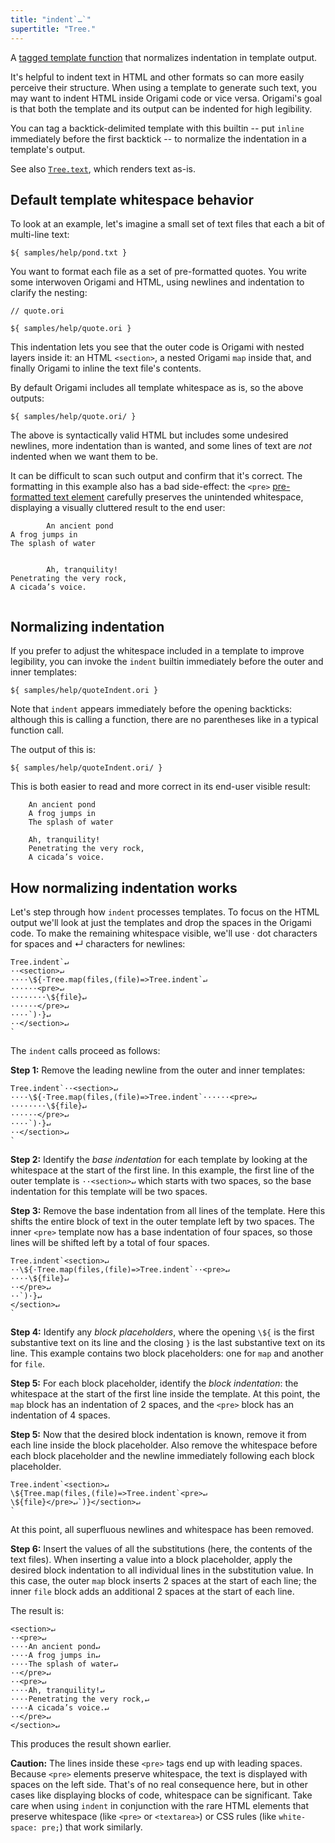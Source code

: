 ```yaml
---
title: "indent`…`"
supertitle: "Tree."
---
```


A [tagged template function](https://developer.mozilla.org/en-US/docs/Web/JavaScript/Reference/Template_literals#tagged_templates) that normalizes indentation in template output.

It's helpful to indent text in HTML and other formats so can more easily perceive their structure. When using a template to generate such text, you may want to indent HTML inside Origami code or vice versa. Origami's goal is that both the template and its output can be indented for high legibility.

You can tag a backtick-delimited template with this builtin -- put `inline` immediately before the first backtick -- to normalize the indentation in a template's output.

See also [`Tree.text`](text.html), which renders text as-is.

## Default template whitespace behavior

To look at an example, let's imagine a small set of text files that each a bit of multi-line text:

```
${ samples/help/pond.txt }
```

You want to format each file as a set of pre-formatted quotes. You write some interwoven Origami and HTML, using newlines and indentation to clarify the nesting:

```ori
// quote.ori

${ samples/help/quote.ori }
```

This indentation lets you see that the outer code is Origami with nested layers inside it: an HTML `<section>`, a nested Origami `map` inside that, and finally Origami to inline the text file's contents.

By default Origami includes all template whitespace as is, so the above outputs:

```${"html"}
${ samples/help/quote.ori/ }
```

The above is syntactically valid HTML but includes some undesired newlines, more indentation than is wanted, and some lines of text are _not_ indented when we want them to be.

It can be difficult to scan such output and confirm that it's correct. The formatting in this example also has a bad side-effect: the `<pre>` [pre-formatted text element](https://developer.mozilla.org/en-US/docs/Web/HTML/Element/pre) carefully preserves the unintended whitespace, displaying a visually cluttered result to the end user:

```
        An ancient pond
A frog jumps in
The splash of water


        Ah, tranquility!
Penetrating the very rock,
A cicada’s voice.


```

## Normalizing indentation

If you prefer to adjust the whitespace included in a template to improve legibility, you can invoke the `indent` builtin immediately before the outer and inner templates:

```ori
${ samples/help/quoteIndent.ori }
```

Note that `indent` appears immediately before the opening backticks: although this is calling a function, there are no parentheses like in a typical function call.

The output of this is:

```${"html"}
${ samples/help/quoteIndent.ori/ }
```

This is both easier to read and more correct in its end-user visible result:

```
    An ancient pond
    A frog jumps in
    The splash of water

    Ah, tranquility!
    Penetrating the very rock,
    A cicada’s voice.

```

## How normalizing indentation works

Let's step through how `indent` processes templates. To focus on the HTML output we'll look at just the templates and drop the spaces in the Origami code. To make the remaining whitespace visible, we'll use · dot characters for spaces and ↵ characters for newlines:

```
Tree.indent`↵
··<section>↵
····\${·Tree.map(files,(file)=>Tree.indent`↵
······<pre>↵
········\${file}↵
······</pre>↵
····`)·}↵
··</section>↵
`
```

The `indent` calls proceed as follows:

**Step 1:** Remove the leading newline from the outer and inner templates:

```
Tree.indent`··<section>↵
····\${·Tree.map(files,(file)=>Tree.indent`······<pre>↵
········\${file}↵
······</pre>↵
····`)·}↵
··</section>↵
`
```

**Step 2:** Identify the _base indentation_ for each template by looking at the whitespace at the start of the first line. In this example, the first line of the outer template is `··<section>↵` which starts with two spaces, so the base indentation for this template will be two spaces.

**Step 3:** Remove the base indentation from all lines of the template. Here this shifts the entire block of text in the outer template left by two spaces. The inner `<pre>` template now has a base indentation of four spaces, so those lines will be shifted left by a total of four spaces.

```
Tree.indent`<section>↵
··\${·Tree.map(files,(file)=>Tree.indent`··<pre>↵
····\${file}↵
··</pre>↵
··`)·}↵
</section>↵
`
```

**Step 4:** Identify any _block placeholders_, where the opening `\${` is the first substantive text on its line and the closing `}` is the last substantive text on its line. This example contains two block placeholders: one for `map` and another for `file`.

**Step 5:** For each block placeholder, identify the _block indentation_: the whitespace at the start of the first line inside the template. At this point, the `map` block has an indentation of 2 spaces, and the `<pre>` block has an indentation of 4 spaces.

**Step 5:** Now that the desired block indentation is known, remove it from each line inside the block placeholder. Also remove the whitespace before each block placeholder and the newline immediately following each block placeholder.

```
Tree.indent`<section>↵
\${Tree.map(files,(file)=>Tree.indent`<pre>↵
\${file}</pre>↵`)}</section>↵
`
```

At this point, all superfluous newlines and whitespace has been removed.

**Step 6:** Insert the values of all the substitutions (here, the contents of the text files). When inserting a value into a block placeholder, apply the desired block indentation to all individual lines in the substitution value. In this case, the outer `map` block inserts 2 spaces at the start of each line; the inner `file` block adds an additional 2 spaces at the start of each line.

The result is:

```
<section>↵
··<pre>↵
····An ancient pond↵
····A frog jumps in↵
····The splash of water↵
··</pre>↵
··<pre>↵
····Ah, tranquility!↵
····Penetrating the very rock,↵
····A cicada’s voice.↵
··</pre>↵
</section>↵
```

This produces the result shown earlier.

**Caution:** The lines inside these `<pre>` tags end up with leading spaces. Because `<pre>` elements preserve whitespace, the text is displayed with spaces on the left side. That's of no real consequence here, but in other cases like displaying blocks of code, whitespace can be significant. Take care when using `indent` in conjunction with the rare HTML elements that preserve whitespace (like `<pre>` or `<textarea>`) or CSS rules (like `white-space: pre;`) that work similarly.
